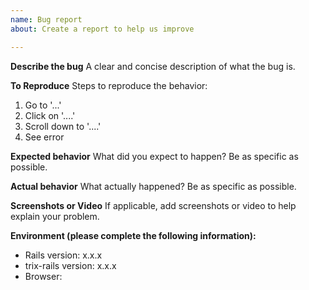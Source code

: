 ```yaml
---
name: Bug report
about: Create a report to help us improve

---
```


**Describe the bug**
A clear and concise description of what the bug is.

**To Reproduce**
Steps to reproduce the behavior:
1. Go to '...'
2. Click on '....'
3. Scroll down to '....'
4. See error

**Expected behavior**
What did you expect to happen? Be as specific as possible.

**Actual behavior**
What actually happened? Be as specific as possible.

**Screenshots or Video**
If applicable, add screenshots or video to help explain your problem.

**Environment (please complete the following information):**
 - Rails version: x.x.x
 - trix-rails version: x.x.x
- Browser:
